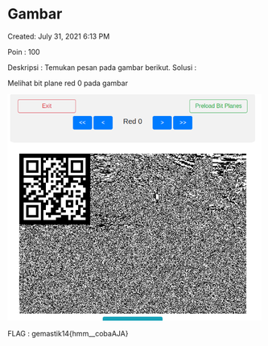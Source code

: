 # Gambar

Created: July 31, 2021 6:13 PM

Poin : 100

Deskripsi : Temukan pesan pada gambar berikut.
Solusi :

Melihat bit plane red 0 pada gambar

![Gambar%20fd19ca325e7b43cda812f9197d9c6e4c/Untitled.png](Gambar%20fd19ca325e7b43cda812f9197d9c6e4c/Untitled.png)

FLAG : gemastik14{hmm__cobaAJA}